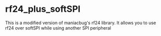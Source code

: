 rf24_plus_softSPI
=================

This is a modified version of maniacbug's rf24 library.  It allows you to use rf24 over softSPI while using another SPI peripheral
